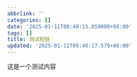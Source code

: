 ```yaml
---
abbrlink: ''
categories: []
date: '2025-01-11T08:48:15.059080+08:00'
tags: []
title: 测试短链
updated: '2025-01-11T08:48:17.579+08:00'
---
```

这是一个测试内容

